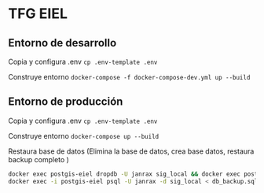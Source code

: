 # TFG EIEL

## Entorno de desarrollo

Copia y configura .env ```cp .env-template .env```

Construye entorno ```docker-compose -f docker-compose-dev.yml up --build```

## Entorno de producción

Copia y configura .env ```cp .env-template .env```

Construye entorno ```docker-compose up --build```

Restaura base de datos (Elimina la base de datos, crea base datos, restaura backup completo )
```bash
docker exec postgis-eiel dropdb -U janrax sig_local && docker exec postgis-eiel createdb -U janrax sig_local
docker exec -i postgis-eiel psql -U janrax -d sig_local < db_backup.sql
```



